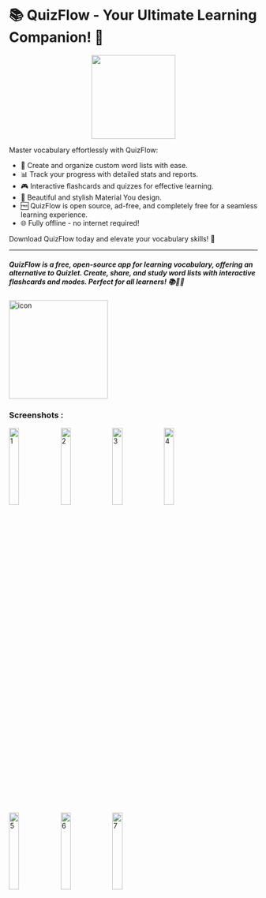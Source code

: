 # 📚 QuizFlow - Your Ultimate Learning Companion! 🧠
<a href='https://play.google.com/store/apps/details?id=jdm.apps.quizflow'>
  <center><img src="https://github.com/judemont/reciper/assets/96385330/1e08569e-4450-4ba4-ac56-b06b43bb445a" width="170"></center>
</a>


Master vocabulary effortlessly with QuizFlow:

- 📝 Create and organize custom word lists with ease.
- 📊 Track your progress with detailed stats and reports.
- 🎮 Interactive flashcards and quizzes for effective learning.
- 🎨 Beautiful and stylish Material You design.
- 🆓 QuizFlow is open source, ad-free, and completely free for a seamless learning experience.
- 🌐 Fully offline - no internet required!

Download QuizFlow today and elevate your vocabulary skills! 🌟
 
 ---
##### QuizFlow is a free, open-source app for learning vocabulary, offering an alternative to Quizlet. Create, share, and study word lists with interactive flashcards and modes. Perfect for all learners! 📚🧠✨ 
<img src='https://github.com/user-attachments/assets/16e2ce0f-37a1-45a8-8498-63b82954f55d' alt='icon' width="200" />



### Screenshots :

<img src="https://github.com/user-attachments/assets/aeb1519b-3c15-4ea5-9bde-47b26a9636f9" width="20%" alt="1">
<img src="https://github.com/user-attachments/assets/503bbf77-26a1-44ce-8e83-928fceb92b4d" width="20%" alt="2">
<img src="https://github.com/user-attachments/assets/f192be3b-e474-4298-9cfc-51e02100f8d5" width="20%" alt="3">
<img src="https://github.com/user-attachments/assets/3b2fc423-ad36-44a8-8e9d-fc641bad919e" width="20%" alt="4">
<img src="https://github.com/user-attachments/assets/75060841-aa84-4573-8ccb-5acaaa872b19" width="20%" alt="5">
<img src="https://github.com/user-attachments/assets/6103a6fc-830b-4864-8054-b5e650885ec2" width="20%" alt="6">
<img src="https://github.com/user-attachments/assets/93513d26-f5c6-4bf5-8c64-d54b52441dcd" width="20%" alt="7">
